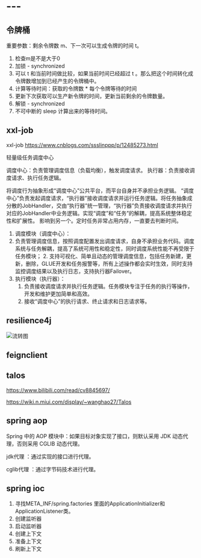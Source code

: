 # --- #

## 令牌桶 ##

重要参数：剩余令牌数 m、下一次可以生成令牌的时间 t。

1. 检查m是不是大于0
2. 加锁 - synchronized
3. 可以 t 和当前时间做比较，如果当前时间已经超过 t 。那么把这个时间转化成令牌数增加到已经产生的令牌桶中。
4. 计算等待时间：获取的令牌数 * 每个令牌等待的时间
5. 更新下次获取可以生产新令牌的时间，更新当前剩余的令牌数量。
6. 解锁 - synchronized
7. 不可中断的 sleep 计算出来的等待时间。

## xxl-job ##

xxl-job
https://www.cnblogs.com/ssslinppp/p/12485273.html

轻量级任务调度中心

调度中心：负责管理调度信息（负载均衡），触发调度请求。
执行器：负责接收调度请求、执行任务逻辑。

将调度行为抽象形成“调度中心”公共平台，而平台自身并不承担业务逻辑。
“调度中心”负责发起调度请求，“执行器”接收调度请求并运行任务逻辑。将任务抽象成分散的JobHandler，交由“执行器”统一管理，“执行器”负责接收调度请求并执行对应的JobHandler中业务逻辑。实现“调度”和“任务”的解耦，提高系统整体稳定性和扩展性。
影响到另一个。定时任务非常占用内存，一直要去判断时间。

1. 调度模块（调度中心）：
1. 负责管理调度信息，按照调度配置发出调度请求，自身不承担业务代码。调度系统与任务解耦，提高了系统可用性和稳定性，同时调度系统性能不再受限于任务模块；
   2. 支持可视化、简单且动态的管理调度信息，包括任务新建，更新，删除，GLUE开发和任务报警等，所有上述操作都会实时生效，同时支持监控调度结果以及执行日志，支持执行器Failover。
2. 执行模块（执行器）：
   1. 负责接收调度请求并执行任务逻辑。任务模块专注于任务的执行等操作，开发和维护更加简单和高效。
   2. 接收“调度中心”的执行请求、终止请求和日志请求等。

## resilience4j ##

![流转图](https://img-blog.csdnimg.cn/2021020511205885.png?x-oss-process=image/watermark,type_ZmFuZ3poZW5naGVpdGk,shadow_10,text_aHR0cHM6Ly9ibG9nLmNzZG4ubmV0L1QyX3BoYWdl,size_16,color_FFFFFF,t_70)

## feignclient ##

## talos ##

https://www.bilibili.com/read/cv8845697/

https://wiki.n.miui.com/display/~wanghao27/Talos

## spring aop ##

Spring 中的 AOP 模块中：如果目标对象实现了接口，则默认采用 JDK 动态代理，否则采用 CGLIB 动态代理。

jdk代理	：通过实现的接口进行代理。

cglib代理	：通过字节码技术进行代理。

## spring ioc ##

1. 寻找META_INF/spring.factories 里面的ApplicationInitializer和ApplicationListener类。
2. 创建监听器
3. 启动监听器
4. 创建上下文
5. 准备上下文
6. 刷新上下文